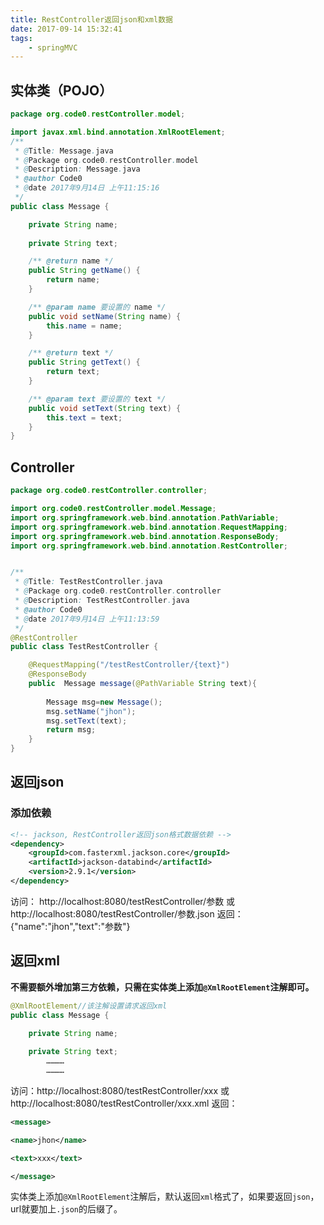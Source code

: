 ```yaml
---
title: RestController返回json和xml数据
date: 2017-09-14 15:32:41
tags:
	- springMVC
---
```


## 实体类（POJO）

``` java
package org.code0.restController.model;

import javax.xml.bind.annotation.XmlRootElement;
/**  
 * @Title: Message.java
 * @Package org.code0.restController.model
 * @Description: Message.java
 * @author Code0   
 * @date 2017年9月14日 上午11:15:16 
 */
public class Message {

	private String name;
	
	private String text;

	/** @return name */
	public String getName() {
		return name;
	}

	/** @param name 要设置的 name */
	public void setName(String name) {
		this.name = name;
	}

	/** @return text */
	public String getText() {
		return text;
	}

	/** @param text 要设置的 text */
	public void setText(String text) {
		this.text = text;
	}
}

```
<!-- more -->

## Controller
``` java
package org.code0.restController.controller;

import org.code0.restController.model.Message;
import org.springframework.web.bind.annotation.PathVariable;
import org.springframework.web.bind.annotation.RequestMapping;
import org.springframework.web.bind.annotation.ResponseBody;
import org.springframework.web.bind.annotation.RestController;


/**  
 * @Title: TestRestController.java
 * @Package org.code0.restController.controller
 * @Description: TestRestController.java
 * @author Code0   
 * @date 2017年9月14日 上午11:13:59 
 */
@RestController
public class TestRestController {

	@RequestMapping("/testRestController/{text}")
	@ResponseBody
	public  Message message(@PathVariable String text){
		
		Message msg=new Message();
		msg.setName("jhon");
		msg.setText(text);
		return msg;
	}
}

```
## 返回json
### 添加依赖
``` xml
<!-- jackson, RestController返回json格式数据依赖 -->
<dependency>
    <groupId>com.fasterxml.jackson.core</groupId>
    <artifactId>jackson-databind</artifactId>
    <version>2.9.1</version>
</dependency>

```
访问： http://localhost:8080/testRestController/参数 或 http://localhost:8080/testRestController/参数.json
返回： {"name":"jhon","text":"参数"}

## 返回xml
**不需要额外增加第三方依赖，只需在实体类上添加`@XmlRootElement`注解即可。**
``` java
@XmlRootElement//该注解设置请求返回xml
public class Message {

	private String name;
	
	private String text;
		…………
		…………
```

访问：http://localhost:8080/testRestController/xxx 或 http://localhost:8080/testRestController/xxx.xml
返回：
``` xml
<message>

<name>jhon</name>

<text>xxx</text>

</message>
```
实体类上添加`@XmlRootElement`注解后，默认返回`xml`格式了，如果要返回`json`，url就要加上`.json`的后缀了。



